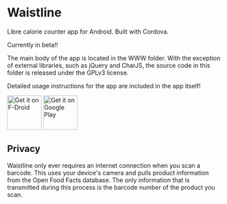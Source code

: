 # Waistline
Libre calorie counter app for Android. Built with Cordova.

Currently in beta!!

The main body of the app is located in the WWW folder. With the exception of external libraries, such as jQuery and CharJS, the source code in this folder is released under the GPLv3 license.

Detailed usage instructions for the app are included in the app itself!

[<img src="https://f-droid.org/badge/get-it-on.png"
      alt="Get it on F-Droid"
      height="80">](https://f-droid.org/packages/com.waist.line/)
[<img src="https://play.google.com/intl/en_us/badges/images/generic/en-play-badge.png"
      alt="Get it on Google Play"
      height="80">](https://play.google.com/store/apps/details?id=com.waist.line)

## Privacy

Waistline only ever requires an internet connection when you scan a barcode. This uses your device's camera and pulls product information from the Open Food Facts database. The only information that is transmitted during this process is the barcode number of the product you scan.
